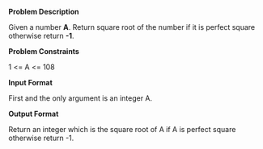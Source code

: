 **Problem Description**

Given a number **A**. Return square root of the number if it is perfect square otherwise return **-1**.

**Problem Constraints**

1 <= A <= 108


**Input Format**

First and the only argument is an integer A.


**Output Format**

Return an integer which is the square root of A if A is perfect square otherwise return -1.